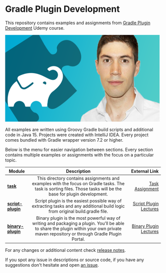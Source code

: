 # Gradle Plugin Development

This repository contains examples and assignments from <a href="https://www.udemy.com/course/gradle-development/?referralCode=770153C3FD82A6D1522C" target="_blank">Gradle Plugin Development</a> Udemy course.

<a href="https://www.udemy.com/course/gradle-development/?referralCode=770153C3FD82A6D1522C" target="_blank"><img src="GradleLogo.png" width="500"></img></a>

All examples are written using Groovy Gradle build scripts and additional code in Java 15. Projects were created with IntelliJ IDEA.
Every project comes bundled with Gradle wrapper version 7.2 or higher.

Below is the menu for easier navigation between sections. Every section contains multiple examples or assignments with the focus on a particular topic.

|    Module     |  Description  | External Link |
| ------------- |:-------------:| -------------:|
| **[task](task/)** | This directory contains assignments and examples with the focus on Gradle tasks. The task is sorting files. Those tasks will be the base for plugin development. | [Task Assignment](https://www.udemy.com/course/gradle-development/learn/practice/1322992/introduction#overview)  |
| **[script-plugin](script-plugin/)** | Script plugin is the easiest possible way of extracting tasks and any additional build logic from original build.gradle file. | [Script Plugin Lectures](https://www.udemy.com/course/gradle-development/learn/lecture/25307352#overview)  |
| **[binary-plugin](binary-plugin/)** | Binary plugin is the most powerful way of writing and packaging a plugin. You'll be able to share the plugin within your own private maven repository or through Gradle Plugin Portal. | [Binary Plugin Lectures](https://www.udemy.com/course/gradle-development/learn/lecture/...)  |

For any changes or additional content check [release notes](https://github.com/rivancic/gradle/releases).

If you spot any issue in descriptions or source code, if you have any suggestions don't hesitate and open [an issue](https://github.com/rivancic/gradle/issues/new).

